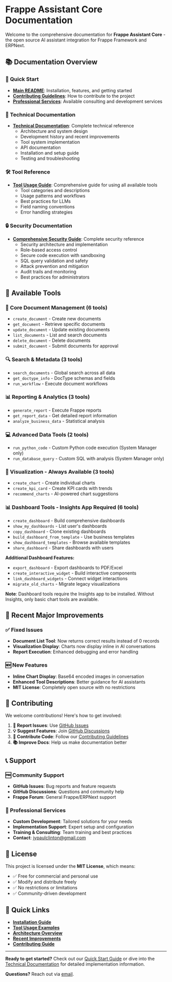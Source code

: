 # Frappe Assistant Core Documentation

Welcome to the comprehensive documentation for **Frappe Assistant Core** - the open source AI assistant integration for Frappe Framework and ERPNext.

## 📚 Documentation Overview

### 🚀 Quick Start
- **[Main README](../README.md)**: Installation, features, and getting started
- **[Contributing Guidelines](../CONTRIBUTING.md)**: How to contribute to the project
- **[Professional Services](../COMMERCIAL.md)**: Available consulting and development services

### 📖 Technical Documentation
- **[Technical Documentation](TECHNICAL_DOCUMENTATION.md)**: Complete technical reference
  - Architecture and system design
  - Development history and recent improvements
  - Tool system implementation
  - API documentation
  - Installation and setup guide
  - Testing and troubleshooting

### 🛠️ Tool Reference
- **[Tool Usage Guide](TOOL_USAGE_GUIDE.md)**: Comprehensive guide for using all available tools
  - Tool categories and descriptions
  - Usage patterns and workflows
  - Best practices for LLMs
  - Field naming conventions
  - Error handling strategies

### 🔒 Security Documentation
- **[Comprehensive Security Guide](../COMPREHENSIVE_SECURITY_GUIDE.md)**: Complete security reference
  - Security architecture and implementation
  - Role-based access control
  - Secure code execution with sandboxing
  - SQL query validation and safety
  - Attack prevention and mitigation
  - Audit trails and monitoring
  - Best practices for administrators

## 🔧 Available Tools

### 📄 Core Document Management (6 tools)
- `create_document` - Create new documents
- `get_document` - Retrieve specific documents  
- `update_document` - Update existing documents
- `list_documents` - List and search documents
- `delete_document` - Delete documents
- `submit_document` - Submit documents for approval

### 🔍 Search & Metadata (3 tools)
- `search_documents` - Global search across all data
- `get_doctype_info` - DocType schemas and fields
- `run_workflow` - Execute document workflows

### 📊 Reporting & Analytics (3 tools)
- `generate_report` - Execute Frappe reports
- `get_report_data` - Get detailed report information
- `analyze_business_data` - Statistical analysis

### 💻 Advanced Data Tools (2 tools)
- `run_python_code` - Custom Python code execution (System Manager only)
- `run_database_query` - Custom SQL with analysis (System Manager only)

### 🎨 Visualization - Always Available (3 tools)
- `create_chart` - Create individual charts
- `create_kpi_card` - Create KPI cards with trends
- `recommend_charts` - AI-powered chart suggestions

### 📊 Dashboard Tools - Insights App Required (6 tools)
- `create_dashboard` - Build comprehensive dashboards
- `show_my_dashboards` - List user's dashboards
- `copy_dashboard` - Clone existing dashboards
- `build_dashboard_from_template` - Use business templates
- `show_dashboard_templates` - Browse available templates
- `share_dashboard` - Share dashboards with users

**Additional Dashboard Features:**
- `export_dashboard` - Export dashboards to PDF/Excel
- `create_interactive_widget` - Build interactive components
- `link_dashboard_widgets` - Connect widget interactions
- `migrate_old_charts` - Migrate legacy visualizations

**Note**: Dashboard tools require the Insights app to be installed. Without Insights, only basic chart tools are available.

## 🌟 Recent Major Improvements

### ✅ Fixed Issues
- **Document List Tool**: Now returns correct results instead of 0 records
- **Visualization Display**: Charts now display inline in AI conversations
- **Report Execution**: Enhanced debugging and error handling

### 🆕 New Features
- **Inline Chart Display**: Base64 encoded images in conversation
- **Enhanced Tool Descriptions**: Better guidance for AI assistants
- **MIT License**: Completely open source with no restrictions

## 🤝 Contributing

We welcome contributions! Here's how to get involved:

1. **🐛 Report Issues**: Use [GitHub Issues](https://github.com/clinu/frappe-assistant-core/issues)
2. **💡 Suggest Features**: Join [GitHub Discussions](https://github.com/clinu/frappe-assistant-core/discussions)
3. **🔧 Contribute Code**: Follow our [Contributing Guidelines](../CONTRIBUTING.md)
4. **📚 Improve Docs**: Help us make documentation better

## 📞 Support

### 🆓 Community Support
- **GitHub Issues**: Bug reports and feature requests
- **GitHub Discussions**: Questions and community help
- **Frappe Forum**: General Frappe/ERPNext support

### 💼 Professional Services
- **Custom Development**: Tailored solutions for your needs
- **Implementation Support**: Expert setup and configuration
- **Training & Consulting**: Team training and best practices
- **Contact**: [jypaulclinton@gmail.com](mailto:jypaulclinton@gmail.com)

## 📄 License

This project is licensed under the **MIT License**, which means:
- ✅ Free for commercial and personal use
- ✅ Modify and distribute freely
- ✅ No restrictions or limitations
- ✅ Community-driven development

## 🚀 Quick Links

- **[Installation Guide](../README.md#-quick-start)**
- **[Tool Usage Examples](TOOL_USAGE_GUIDE.md#example-user-scenarios)**
- **[Architecture Overview](TECHNICAL_DOCUMENTATION.md#architecture)**
- **[Recent Improvements](TECHNICAL_DOCUMENTATION.md#recent-improvements)**
- **[Contributing Guide](../CONTRIBUTING.md)**

---

**Ready to get started?** Check out our [Quick Start Guide](../README.md#-quick-start) or dive into the [Technical Documentation](TECHNICAL_DOCUMENTATION.md) for detailed implementation information.

**Questions?** Reach out via [email](mailto:jypaulclinton@gmail.com).
